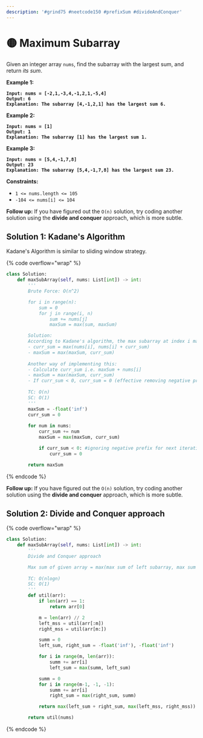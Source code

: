 ```yaml
---
description: '#grind75 #neetcode150 #prefixSum #divideAndConquer'
---
```


# 🟡 Maximum Subarray

Given an integer array `nums`, find the subarray with the largest sum, and return _its sum_.

**Example 1:**

<pre><code><strong>Input: nums = [-2,1,-3,4,-1,2,1,-5,4]
</strong><strong>Output: 6
</strong><strong>Explanation: The subarray [4,-1,2,1] has the largest sum 6.
</strong></code></pre>

**Example 2:**

<pre><code><strong>Input: nums = [1]
</strong><strong>Output: 1
</strong><strong>Explanation: The subarray [1] has the largest sum 1.
</strong></code></pre>

**Example 3:**

<pre><code><strong>Input: nums = [5,4,-1,7,8]
</strong><strong>Output: 23
</strong><strong>Explanation: The subarray [5,4,-1,7,8] has the largest sum 23.
</strong></code></pre>

**Constraints:**

* `1 <= nums.length <= 105`
* `-104 <= nums[i] <= 104`&#x20;

**Follow up:** If you have figured out the `O(n)` solution, try coding another solution using the **divide and conquer** approach, which is more subtle.

## Solution 1: Kadane's Algorithm

Kadane's Algorithm is similar to sliding window strategy.

{% code overflow="wrap" %}
```python
class Solution:
    def maxSubArray(self, nums: List[int]) -> int:
        '''
        Brute Force: O(n^2)

        for i in range(n):
            sum = 0
            for j in range(i, n)
                sum += nums[j]
                maxSum = max(sum, maxSum)

        Solution: 
        According to Kadane's algorithm, the max subarray at index i max(nums[i], nums[i] + curr_sum@(i-1)). The second option will be chosen when maxSum[i-1] > 0.
        - curr_sum = max(nums[i], nums[i] + curr_sum)
        - maxSum = max(maxSum, curr_sum)
        
        Another way of implementing this:
        - Calculate curr_sum i.e. maxSum + nums[i]
        - maxSum = max(maxSum, curr_sum)
        - If curr_sum < 0, curr_sum = 0 (effective removing negative prefix)
        
        TC: O(n)
        SC: O(1)
        '''
        maxSum = -float('inf')
        curr_sum = 0
        
        for num in nums:
            curr_sum += num
            maxSum = max(maxSum, curr_sum)

            if curr_sum < 0: #ignoring negative prefix for next iteration 
                curr_sum = 0  

        return maxSum
```
{% endcode %}

**Follow up:** If you have figured out the `O(n)` solution, try coding another solution using the **divide and conquer** approach, which is more subtle.

## Solution 2: Divide and Conquer approach

{% code overflow="wrap" %}
```python
class Solution:
    def maxSubArray(self, nums: List[int]) -> int:
        '''
        Divide and Conquer approach

        Max sum of given array = max(max sum of left subarray, max sum of right subarray, sum of array whose index starts in left array and ends in right array)
        
        TC: O(nlogn)
        SC: O(1)
        '''
        def util(arr):
            if len(arr) == 1:
                return arr[0]

            m = len(arr) // 2
            left_mss = util(arr[:m])
            right_mss = util(arr[m:])

            summ = 0
            left_sum, right_sum = -float('inf'), -float('inf')

            for i in range(m, len(arr)):
                summ += arr[i]
                left_sum = max(summ, left_sum)

            summ = 0
            for i in range(m-1, -1, -1):
                summ += arr[i]
                right_sum = max(right_sum, summ)

            return max(left_sum + right_sum, max(left_mss, right_mss))

        return util(nums)
```
{% endcode %}
